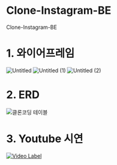 # Clone-Instagram-BE
Clone-Instagram-BE


# 1. 와이어프레임
![Untitled](https://user-images.githubusercontent.com/113455892/199663786-ddf54597-3a8f-4921-b3fb-8cb55c13301d.png)
![Untitled (1)](https://user-images.githubusercontent.com/113455892/199663770-13f380ae-295c-440d-ac63-3e42ed9cf3e4.png)
![Untitled (2)](https://user-images.githubusercontent.com/113455892/199663757-681bf538-5003-4788-855d-e65ed36f06b0.png)





# 2. ERD

![클론코딩 테이블](https://user-images.githubusercontent.com/113455892/199663847-15ec75a7-eca4-477e-b075-13f0bd156617.png)



# 3. Youtube 시연

[![Video Label](https://user-images.githubusercontent.com/113455892/199664977-185be1ba-4acf-4d40-8b15-abae1499dfc0.png)](https://youtu.be/6ho4HjvkOeA)



